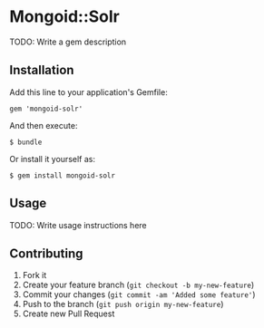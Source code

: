 # Mongoid::Solr

TODO: Write a gem description

## Installation

Add this line to your application's Gemfile:

    gem 'mongoid-solr'

And then execute:

    $ bundle

Or install it yourself as:

    $ gem install mongoid-solr

## Usage

TODO: Write usage instructions here

## Contributing

1. Fork it
2. Create your feature branch (`git checkout -b my-new-feature`)
3. Commit your changes (`git commit -am 'Added some feature'`)
4. Push to the branch (`git push origin my-new-feature`)
5. Create new Pull Request
